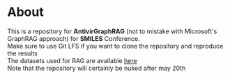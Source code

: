 # About
This is a repository for **AntivirGraphRAG** (not to mistake with Microsoft's GraphRAG approach) for **SMILES** Conference. \
Make sure to use Git LFS if you want to clone the repository and reproduce the results \
The datasets used for RAG are available [here](https://drive.google.com/drive/folders/19Bs4TyFFKGhG65xcRBVbGc9I_p0Ob6Uw?usp=sharing) \
Note that the repository will certainly be nuked after may 20th 
